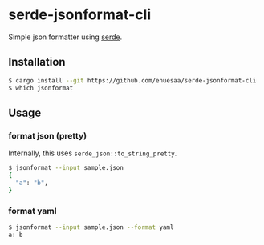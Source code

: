 # serde-jsonformat-cli
Simple json formatter using [serde](https://github.com/serde-rs/serde).

## Installation
~~~sh
$ cargo install --git https://github.com/enuesaa/serde-jsonformat-cli
$ which jsonformat
~~~

## Usage
### format json (pretty)
Internally, this uses `serde_json::to_string_pretty`.
~~~sh
$ jsonformat --input sample.json
{
  "a": "b",
}
~~~

### format yaml
~~~sh
$ jsonformat --input sample.json --format yaml
a: b
~~~
